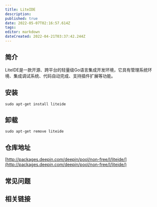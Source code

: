 ```yaml
---
title: LiteIDE
description: 
published: true
date: 2022-05-07T02:16:57.614Z
tags: 
editor: markdown
dateCreated: 2022-04-21T03:37:42.244Z
---
```


## 简介

LiteIDE是一款开源、跨平台的轻量级Go语言集成开发环境，它具有管理系统环境、集成调试系统、代码自动完成、支持插件扩展等功能。

## 安装

`sudo apt-get install liteide`

## 卸载

`sudo apt-get remove liteide`

## 仓库地址

[http://packages.deepin.com/deepin/pool/non-free/l/liteide/](http://packages.deepin.com/deepin/pool/non-free/l/liteide/)


## 常见问题


## 相关链接